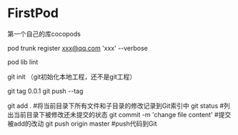 # FirstPod
第一个自己的库cocopods


pod trunk register xxx@qq.com 'xxx' --verbose

pod lib lint

git init （git初始化本地工程，还不是git工程）

git tag 0.0.1
git push --tag

git add .                   #将当前目录下所有文件和子目录的修改记录到Git索引中
git status                  #列出当前目录下被修改还未提交的状态
git commit -m 'change file content'     #提交被add的改动
git push origin master           #push代码到Git

